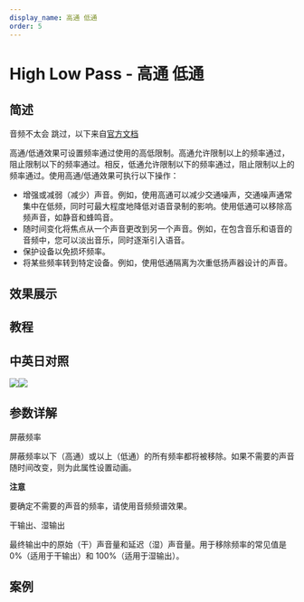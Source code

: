 ```yaml
---
display_name: 高通 低通
order: 5
---
```


# High Low Pass - 高通 低通

## 简述

音频不太会 跳过，以下来自[官方文档](https://helpx.adobe.com/cn/after-effects/using/audio-effects.html)

高通/低通效果可设置频率通过使用的高低限制。高通允许限制以上的频率通过，阻止限制以下的频率通过。相反，低通允许限制以下的频率通过，阻止限制以上的频率通过。使用高通/低通效果可执行以下操作：

- 增强或减弱（减少）声音。例如，使用高通可以减少交通噪声，交通噪声通常集中在低频，同时可最大程度地降低对语音录制的影响。使用低通可以移除高频声音，如静音和蜂鸣音。
- 随时间变化将焦点从一个声音更改到另一个声音。例如，在包含音乐和语音的音频中，您可以淡出音乐，同时逐渐引入语音。
- 保护设备以免损坏频率。
- 将某些频率转到特定设备。例如，使用低通隔离为次重低扬声器设计的声音。

## 效果展示

## 教程

## 中英日对照

![](https://mir.yuelili.com/user/AE/effects/AE-Effects-Audio-High_Low_Pass.png)![](https://mir.yuelili.com/user/AE/effects/AE-Effects-Audio-High_Low_Pass_cn.png)

## 参数详解

屏蔽频率

屏蔽频率以下（高通）或以上（低通）的所有频率都将被移除。如果不需要的声音随时间改变，则为此属性设置动画。

**注意**

要确定不需要的声音的频率，请使用音频频谱效果。

干输出、湿输出

最终输出中的原始（干）声音量和延迟（湿）声音量。用于移除频率的常见值是 0%（适用于干输出）和 100%（适用于湿输出）。

## 案例
